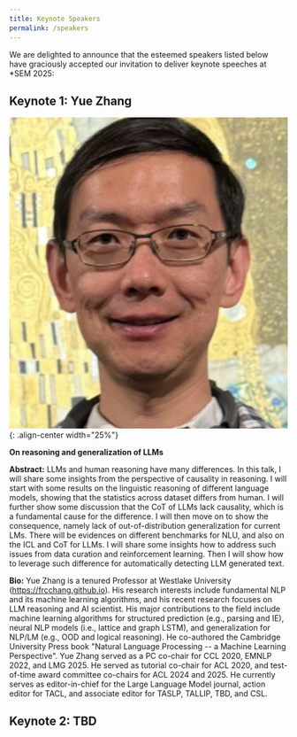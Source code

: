 ```yaml
---
title: Keynote Speakers
permalink: /speakers
---
```


We are delighted to announce that the esteemed speakers listed below have graciously accepted our invitation to deliver keynote speeches at *SEM 2025:

## Keynote 1: Yue Zhang

![Headshot of Yue Zhang, a professor at Westlake University](/assets/images/yue-zhang.png){: .align-center width="25%"}

**On reasoning and generalization of LLMs**

**Abstract:** LLMs and human reasoning have many differences. In this talk, I will share some insights from the perspective of causality in reasoning. I will start with some results on the linguistic reasoning of different language models, showing that the statistics across dataset differs from human. I will further show some discussion that the CoT of LLMs lack causality, which is a fundamental cause for the difference. I will then move on to show the consequence, namely lack of out-of-distribution generalization for current LMs. There will be evidences on different benchmarks for NLU, and also on the ICL and CoT for LLMs. I will share some insights how to address such issues from data curation and reinforcement learning. Then I will show how to leverage such difference for automatically detecting LLM generated text.

**Bio:** Yue Zhang is a tenured Professor at Westlake University (<https://frcchang.github.io>). His research interests include fundamental NLP and its machine learning algorithms, and his recent research focuses on LLM reasoning and AI scientist. His major contributions to the field include machine learning algorithms for structured prediction (e.g., parsing and IE), neural NLP models (i.e., lattice and graph LSTM), and generalization for NLP/LM (e.g., OOD and logical reasoning). He co-authored the Cambridge University Press book "Natural Language Processing -- a Machine Learning Perspective". Yue Zhang served as a PC co-chair for CCL 2020, EMNLP 2022, and LMG 2025. He served as tutorial co-chair for ACL 2020, and test-of-time award committee co-chairs for ACL 2024 and 2025. He currently serves as editor-in-chief for the Large Language Model journal, action editor for TACL, and associate editor for TASLP, TALLIP, TBD, and CSL.

## Keynote 2: TBD
